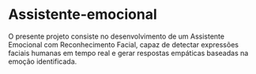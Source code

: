 # Assistente-emocional
O presente projeto consiste no desenvolvimento de um Assistente Emocional com Reconhecimento Facial, capaz de detectar expressões faciais humanas em tempo real e gerar respostas empáticas baseadas na emoção identificada.
